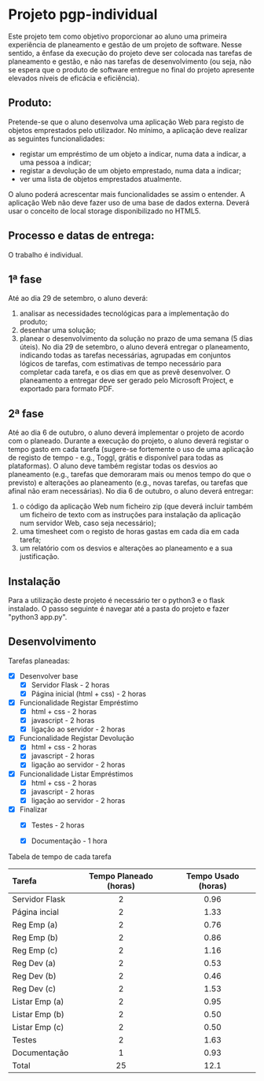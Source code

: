 # Projeto pgp-individual

Este projeto tem como objetivo proporcionar ao aluno uma primeira experiência de planeamento e gestão de um projeto de software. Nesse sentido, a ênfase da execução do projeto deve ser colocada nas tarefas de planeamento e gestão, e não nas tarefas de desenvolvimento (ou seja, não se espera que o produto de software entregue no final do projeto apresente elevados níveis de eficácia e eficiência).

## Produto:

Pretende-se que o aluno desenvolva uma aplicação Web para registo de objetos emprestados pelo utilizador. No mínimo, a aplicação deve realizar as seguintes funcionalidades: 
- registar um empréstimo de um objeto a indicar, numa data a indicar, a uma pessoa a indicar; 
- registar a devolução de um objeto emprestado, numa data a indicar;
- ver uma lista de objetos emprestados atualmente. 

O aluno poderá acrescentar mais funcionalidades se assim o entender. A aplicação Web não deve fazer uso de uma base de dados externa. Deverá usar o conceito de local storage disponibilizado no HTML5.

## Processo e datas de entrega:

O trabalho é individual.

## 1ª fase 

Até ao dia 29 de setembro, o aluno deverá: 
1) analisar as necessidades tecnológicas para a implementação do produto; 
2) desenhar uma solução; 
3) planear o desenvolvimento da solução no prazo de uma semana (5 dias úteis). 
No dia 29 de setembro, o aluno deverá entregar o planeamento, indicando todas as tarefas necessárias, agrupadas em conjuntos lógicos de tarefas, com estimativas de tempo necessário para completar cada tarefa, e os dias em que as prevê desenvolver. O planeamento a entregar deve ser gerado pelo Microsoft Project, e exportado para formato PDF.

## 2ª fase

Até ao dia 6 de outubro, o aluno deverá implementar o projeto de acordo com o planeado. Durante a execução do projeto, o aluno deverá registar o tempo gasto em cada tarefa (sugere-se fortemente o uso de uma aplicação de registo de tempo - e.g., Toggl, grátis e disponível para todas as plataformas).
O aluno deve também registar todas os desvios ao planeamento (e.g., tarefas que demoraram mais ou menos tempo do que o previsto) e alterações ao planeamento (e.g., novas tarefas, ou tarefas que afinal não eram necessárias). 
No dia 6 de outubro, o aluno deverá entregar: 
1) o código da aplicação Web num ficheiro zip (que deverá incluir também um ficheiro de texto com as instruções para instalação da aplicação num servidor Web, caso seja necessário); 
2) uma timesheet com o registo de horas gastas em cada dia em cada tarefa; 
3) um relatório com os desvios e alterações ao planeamento e a sua justificação.

## Instalação

Para a utilização deste projeto é necessário ter o python3 e o flask instalado. O passo seguinte é navegar até a pasta do projeto e fazer "python3 app.py".

## Desenvolvimento

Tarefas planeadas:

- [x] Desenvolver base 
    - [x] Servidor Flask - 2 horas
    - [x] Página inicial (html + css) - 2 horas
    
- [x] Funcionalidade Registar Empréstimo
    - [x] html + css - 2 horas
    - [x] javascript - 2 horas
    - [x] ligação ao servidor - 2 horas

- [x] Funcionalidade Registar Devolução
    - [x] html + css - 2 horas
    - [x] javascript - 2 horas
    - [x] ligação ao servidor - 2 horas

- [x] Funcionalidade Listar Empréstimos
    - [x] html + css - 2 horas
    - [x] javascript - 2 horas
    - [x] ligação ao servidor - 2 horas
    
- [x] Finalizar
    - [x] Testes - 2 horas
    - [x] Documentação - 1 hora
    
    
Tabela de tempo de cada tarefa

| Tarefa          | Tempo Planeado (horas) | Tempo Usado (horas) |
| :---            |         :---:          |       :---:         |
| Servidor Flask  | 2                      | 0.96                |          
| Página incial   | 2                      | 1.33                |         
| Reg Emp (a)     | 2                      | 0.76                |        
| Reg Emp (b)     | 2                      | 0.86                |       
| Reg Emp (c)     | 2                      | 1.16                |      
| Reg Dev (a)     | 2                      | 0.53                |     
| Reg Dev (b)     | 2                      | 0.46                |    
| Reg Dev (c)     | 2                      | 1.53                |   
| Listar Emp (a)  | 2                      | 0.95                |  
| Listar Emp (b)  | 2                      | 0.50                | 
| Listar Emp (c)  | 2                      | 0.50                |
| Testes          | 2                      | 1.63                |
| Documentação    | 1                      | 0.93                |
| Total           | 25                     | 12.1                |